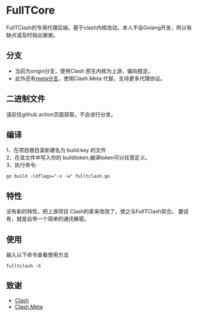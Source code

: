 # FullTCore
FullTClash的专用代理后端，基于clash内核改动。本人不会Golang开发，所以有缺点请及时指出谢谢。

## 分支
* 当前为origin分支，使用Clash 原生内核为上游，偏向稳定。
* 此外还有[meta分支](https://github.com/AirportR/FullTCore/tree/meta)，使用Clash.Meta 代替，支持更多代理协议。
## 二进制文件

请前往github action页面获取，不会进行分发。

## 编译

1、在项目根目录新建名为 build.key 的文件\
2、在该文件中写入你的 buildtoken,编译token可以任意定义。\
3、执行命令:
```shell
go build -ldflags="-s -w" fulltclash.go
```

## 特性

没有新的特性，把上游项目 Clash的拿来改改了，使之与FullTClash契合。
要说有，就是自带一个简单的通讯解密。

## 使用

输入以下命令查看使用方法
```shell
fulltclash -h 
```

## 致谢

* [Clash](https://github.com/Dreamacro/clash)
* [Clash.Meta](https://github.com/metacubex/clash.meta)
